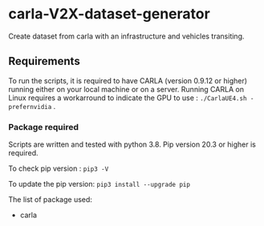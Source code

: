 # carla-V2X-dataset-generator
Create dataset from carla with an infrastructure and vehicles transiting. 


## Requirements

To run the scripts, it is required to have CARLA (version 0.9.12 or higher) running either on your local machine or on a server. 
Running CARLA on Linux requires a workarround to indicate the GPU to use : `./CarlaUE4.sh -prefernvidia` .

### Package required
Scripts are written and tested with python 3.8. Pip version 20.3 or higher is required. 

To check pip version :
`pip3 -V`

To update the pip version:
`pip3 install --upgrade pip`

The list of package used:

- carla